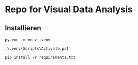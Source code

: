 # Repo for Visual Data Analysis

## Installieren

`py.exe -m venv .venv`

`.\.venv\Scripts\Activate.ps1`

`pip install -r requirements.txt`
